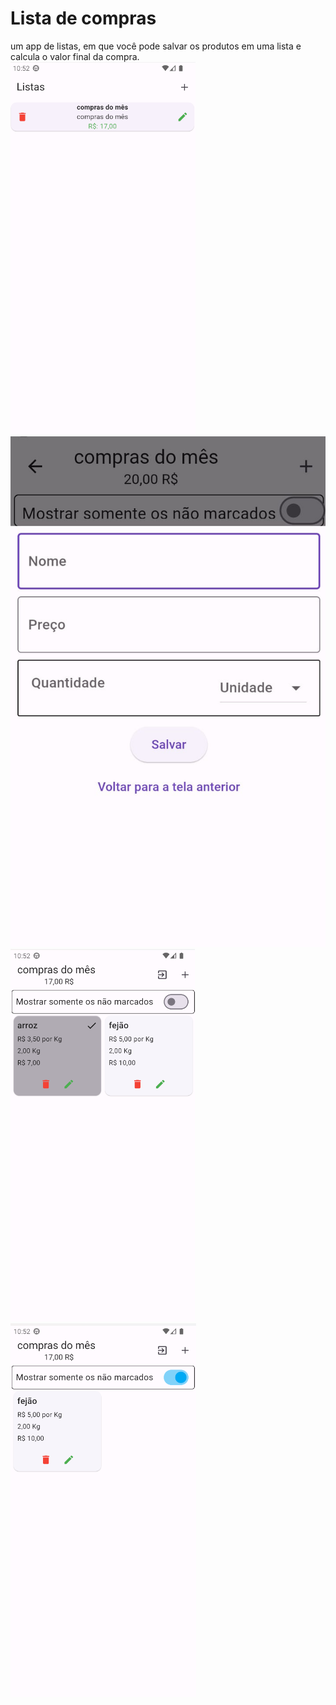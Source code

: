<h1>Lista de compras</h1>
um app de listas, em que você pode salvar os produtos em uma lista e calcula o valor final da compra.
<img src= "lista_de_compras/example/homepage.png">
<img src= "lista_de_compras/example/novo_produto.jpeg">
<img src= "lista_de_compras/example/produtos_marcados.png">
<img src= "lista_de_compras/example/produtos_desmarcados.png">
